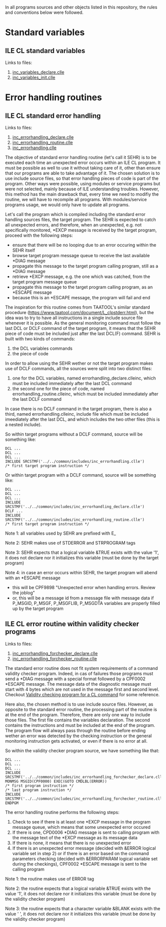 In all programs sources and other objects listed in this repository, the rules and conventions below were followed.

# Standard variables
## ILE CL standard variables
Links to files:

1. [inc_variables_declare.clle](https://github.com/MarcoDeSenas/IBMi-topics-thanks-to-pub400/blob/6d8d8f97ec83803a3c7292b9db743af5014cf67b/Projects/Common/inc_variables_declare.clle)
2. [inc_variables_init.clle](https://github.com/MarcoDeSenas/IBMi-topics-thanks-to-pub400/blob/6d8d8f97ec83803a3c7292b9db743af5014cf67b/Projects/Common/inc_variables_init.clle)

# Error handling routines
## ILE CL standard error handling
Links to files:

1. [inc_errorhandling_declare.clle](https://github.com/MarcoDeSenas/IBMi-topics-thanks-to-pub400/blob/be5185c025bc746fa71221515b5c64e8d374b102/Projects/Common/inc_errorhandling_declare.clle)
2. [inc_errorhandling_routine.clle](https://github.com/MarcoDeSenas/IBMi-topics-thanks-to-pub400/blob/be5185c025bc746fa71221515b5c64e8d374b102/Projects/Common/inc_errorhandling_routine.clle)
3. [inc_errorhandling.clle](https://github.com/MarcoDeSenas/IBMi-topics-thanks-to-pub400/blob/be5185c025bc746fa71221515b5c64e8d374b102/Projects/Common/inc_errorhandling.clle)

The objective of standard error handling routine (let's call it SEHR) is to be executed each time an unexpected error occurs within an ILE CL program. It must be possible as well to use it without taking care of it, other than ensure that our programs are able to take advantage of it. The chosen solution is to use include source files, so that error handling pieces of code is part of the program. Other ways were possible, using modules or service programs but were not selected, mainly because of ILE understanding troubles. However, this method has the main drawback that, every time we need to modifiy the routine, we will have to recompile all programs. With modules/service programs usage, we would only have to update all programs.

Let's call the program which is compiled including the standard error handling sources files, the target program. The SEHR is expected to catch all unexpected errors, and therefore, when an unexpected, e.g. not specifically monitored, *EXCP message is received by the target program, proceed with the following steps:
- ensure that there will be no looping due to an error occuring within the SEHR itself
- browse target program message queue to receive the last available *DIAG message
- propagate this message to the target program calling program, still as a *DIAG message
- retrieve *EXCP message, e.g. the one which was catched, from the target program message queue
- propagate this message to the target program calling program, as an *ESCAPE message
- because this is an *ESCAPE message, the program will fail and end

The inspiration for this routine comes from TAATOOL's similar standard procedure (https://www.taatool.com/document/L_clpstderr.html), but the idea was to try to have all instructions in a single include source file whenever it is possible. As the general monitoring command must follow the last DCL or DCLF command of the target program, it means that the SEHR piece of code must be included just after the last DCL(F) command.
SEHR is built with two kinds of commands:
1. the DCL variables commands
2. the piece of code

In order to allow using the SEHR wether or not the target program makes use of DCLF commands, all the sources were split into two distinct files:
1. one for the DCL variables, named errorhandling_declare.clleinc, which must be included immediately after the last DCL command
2. the second one for the piece of code, named errorhandling_routine.clleinc, which must be included immediately after the last DCLF command

In case there is no DCLF command in the target program, there is also a third, named errorhandling.clleinc, include file which must be included imeediately after the last DCL, and which includes the two other files (this is a nested include).

So within target programs without a DCLF command, source will be something like:
```
DCL ...
DCL ...
DCL ...
INCLUDE SRCSTMF('../../common/includes/inc_errorhandling.clle')
/* first target program instruction */
```
Or within target program with a DCLF command, source will be something like:
```
DCL ...
DCL ...
DCL ...
INCLUDE SRCSTMF('../../common/includes/inc_errorhandling_declare.clle')
DCLF ...
INCLUDE SRCSTMF('../../common/includes/inc_errorhandling_routine.clle')
/* first target program instruction */
```

Note 1: all variables used by SEHR are prefixed with E_

Note 2: SEHR makes use of STDERROR and STRPROGRAM tags

Note 3: SEHR expects that a logical variable &TRUE exists with the value '1', it does not declare nor it initializes this variable (must be done by the target program)

Note 4: in case an error occurs within SEHR, the target program will abend with an *ESCAPE message
- this will be CPF9898 "Unexpected error when handling errors. Review the joblog"
- or, this will be a message id from a message file with message data if P_MSGID, P_MSGF, P_MSGFLIB, P_MSGDTA variables are properly filled up by the target program

## ILE CL error routine within validity checker programs
Links to files:
1. [inc_errorhandling_forchecker_declare.clle](https://github.com/MarcoDeSenas/IBMi-topics-thanks-to-pub400/blob/be5185c025bc746fa71221515b5c64e8d374b102/Projects/Common/inc_errorhandling_forchecker_declare.clle)
2. [inc_errorhandling_forchecker_routine.clle](https://github.com/MarcoDeSenas/IBMi-topics-thanks-to-pub400/blob/be5185c025bc746fa71221515b5c64e8d374b102/Projects/Common/inc_errorhandling_forchecker_routine.clle)

The standard error routine does not fit system requirements of a command validity checker program. Indeed, in cas of failures those programs must send a *DIAG message with a special format followed by a CPF0002 *ESCAPE message. The message data of the diagnostic message must start with 4 bytes which are not used in the message first and second level. Checkout [Validity checking program for a CL command](https://www.ibm.com/docs/en/i/7.3?topic=commands-validity-checking-program-cl-command) for some reference.

Here also, the chosen method is to use include source files. However, as opposite to the standard error routine, the processing part of the routine is at the end of the program. Therefore, there are only one way to include those files. The first file contains the variables declaration. The second contains the instructions and must be included at the end of the program. The program flow will always pass through the routine before ending wether an error was detected by the checking instruction or the general monitoring instruction gets activated, or even if there is no error at all.

So within the validity checker program source, we have something like that:
```
DCL ...
DCL ...
DCL ...
INCLUDE SRCSTMF('../../common/includes/inc_errorhandling_forchecker_declare.clle')
MONMSG MSGID(CPF0000) EXEC(GOTO CMDLBL(ERROR))
/* first program instruction */
/* last program instruction */
INCLUDE SRCSTMF('../../common/includes/inc_errorhandling_forchecker_routine.clle')
ENDPGM
```

The error handling routine performs the following steps:
1. Check to see if there is at least one *EXCP message in the program message queue, which means that some unexpected error occured
2. If there is one, CPD0006 *DIAG message is sent to calling program with the message text of the *EXCP message as its message data
3. If there is none, it means that there is no unexpected error
4. If there is an unexpected error message (decided with &ERROR logical variable set in step 2) or if there is an error based on the command parameters checking (decided with &ERRORPARAM logical variable set during the checkings), CPF0002 *ESCAPE message is sent to the calling program

Note 1: the routine makes use of ERROR tag

Note 2: the routine expects that a logical variable &TRUE exists with the value '1', it does not declare nor it initializes this variable (must be done by the validity checker program)

Note 3: the routine expects that a character variable &BLANK exists with the value ' ', it does not declare nor it initializes this variable (must be done by the validity checker program)

